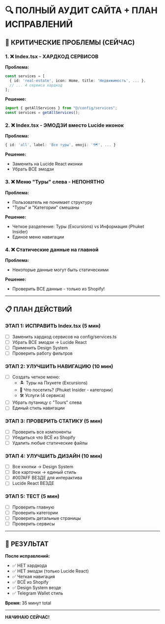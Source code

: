 # 🔍 ПОЛНЫЙ АУДИТ САЙТА + ПЛАН ИСПРАВЛЕНИЙ

## 🚨 КРИТИЧЕСКИЕ ПРОБЛЕМЫ (СЕЙЧАС)

### 1. ❌ Index.tsx - ХАРДКОД СЕРВИСОВ
**Проблема:**
```typescript
const services = [
  { id: 'real-estate', icon: Home, title: 'Недвижимость', ... },
  // ... 4 сервиса хардкод
];
```

**Решение:**
```typescript
import { getAllServices } from "@/config/services";
const services = getAllServices();
```

### 2. ❌ Index.tsx - ЭМОДЗИ вместо Lucide иконок
**Проблема:**
```typescript
{ id: 'all', label: 'Все туры', emoji: '🗺️', ... }
```

**Решение:**
- Заменить на Lucide React иконки
- Убрать ВСЕ эмодзи

### 3. ❌ Меню "Туры" слева - НЕПОНЯТНО
**Проблема:**
- Пользователь не понимает структуру
- "Туры" и "Категории" смешаны

**Решение:**
- Четкое разделение: Туры (Excursions) vs Информация (Phuket Insider)
- Единое меню навигации

### 4. ❌ Статические данные на главной
**Проблема:**
- Некоторые данные могут быть статическими

**Решение:**
- Проверить ВСЕ данные - только из Shopify!

---

## 📋 ПЛАН ДЕЙСТВИЙ

### ЭТАП 1: ИСПРАВИТЬ Index.tsx (5 мин)
- [ ] Заменить хардкод сервисов на config/services.ts
- [ ] Убрать ВСЕ эмодзи → Lucide React
- [ ] Применить Design System
- [ ] Проверить работу фильтров

### ЭТАП 2: УЛУЧШИТЬ НАВИГАЦИЮ (10 мин)
- [ ] Создать четкое меню:
  - 🏝️ Туры на Пхукете (Excursions)
  - 📍 Что посетить? (Phuket Insider - категории)
  - 🛠️ Услуги (4 сервиса)
- [ ] Убрать путаницу с "Tours" слева
- [ ] Единый стиль навигации

### ЭТАП 3: ПРОВЕРИТЬ СТАТИКУ (5 мин)
- [ ] Проверить все компоненты
- [ ] Убедиться что ВСЁ из Shopify
- [ ] Удалить любые статические файлы

### ЭТАП 4: УЛУЧШИТЬ ДИЗАЙН (10 мин)
- [ ] Все кнопки → Design System
- [ ] Все карточки → единый стиль
- [ ] #007AFF ВЕЗДЕ для интерактива
- [ ] Lucide React ВЕЗДЕ

### ЭТАП 5: ТЕСТ (5 мин)
- [ ] Проверить главную
- [ ] Проверить категории
- [ ] Проверить детальные страницы
- [ ] Проверить сервисы

---

## 🎯 РЕЗУЛЬТАТ

**После исправлений:**
- ✅ НЕТ хардкода
- ✅ НЕТ эмодзи (только Lucide React)
- ✅ Четкая навигация
- ✅ ВСЁ из Shopify
- ✅ Design System везде
- ✅ Telegram Wallet стиль

**Время:** 35 минут total

---

**НАЧИНАЮ СЕЙЧАС!**

